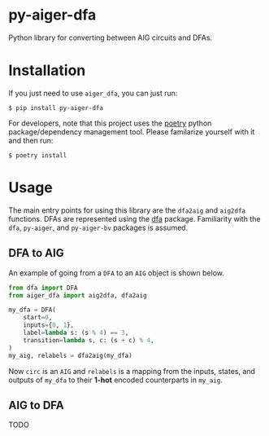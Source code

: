 # py-aiger-dfa
Python library for converting between AIG circuits and DFAs.

# Installation

If you just need to use `aiger_dfa`, you can just run:

`$ pip install py-aiger-dfa`

For developers, note that this project uses the
[poetry](https://poetry.eustace.io/) python package/dependency
management tool. Please familarize yourself with it and then
run:

`$ poetry install`

# Usage

The main entry points for using this library are the `dfa2aig` and
`aig2dfa` functions. DFAs are represented using the
[dfa](https://github.com/mvcisback/dfa) package. Familiarity with the
`dfa`, `py-aiger`, and `py-aiger-bv` packages is assumed.


## DFA to AIG

An example of going from a `DFA` to an `AIG` object
is shown below.

```python
from dfa import DFA
from aiger_dfa import aig2dfa, dfa2aig

my_dfa = DFA(
    start=0,
    inputs={0, 1},
    label=lambda s: (s % 4) == 3,
    transition=lambda s, c: (s + c) % 4,
)
my_aig, relabels = dfa2aig(my_dfa)
```

Now `circ` is an `AIG` and `relabels` is a mapping from the inputs,
states, and outputs of `my_dfa` to their **1-hot** encoded
counterparts in `my_aig`.

## AIG to DFA

TODO
